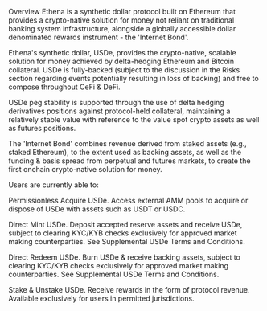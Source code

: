 Overview
Ethena is a synthetic dollar protocol built on Ethereum that provides a crypto-native solution for money not reliant on traditional banking system infrastructure, alongside a globally accessible dollar denominated rewards instrument - the 'Internet Bond'.

Ethena's synthetic dollar, USDe, provides the crypto-native, scalable solution for money achieved by delta-hedging Ethereum and Bitcoin collateral. USDe is fully-backed (subject to the discussion in the Risks section regarding events potentially resulting in loss of backing) and free to compose throughout CeFi & DeFi. 

USDe peg stability is supported through the use of delta hedging derivatives positions against  protocol-held collateral, maintaining a relatively stable value with reference to the value spot crypto assets as well as futures positions.

The 'Internet Bond' combines revenue derived from staked assets (e.g., staked Ethereum), to the extent used as backing assets, as well as the funding & basis spread from perpetual and futures markets, to create the first onchain crypto-native solution for money.

Users are currently able to:

Permissionless Acquire USDe. Access external AMM pools to acquire or dispose of USDe with assets such as USDT or USDC.

Direct Mint USDe. Deposit accepted reserve assets and receive USDe, subject to clearing KYC/KYB checks exclusively for approved market making counterparties. See Supplemental USDe Terms and Conditions.

Direct Redeem USDe. Burn USDe & receive backing assets, subject to clearing KYC/KYB checks exclusively for approved market making counterparties. See Supplemental USDe Terms and Conditions.

Stake & Unstake USDe. Receive rewards in the form of protocol revenue. Available exclusively for users in permitted jurisdictions.